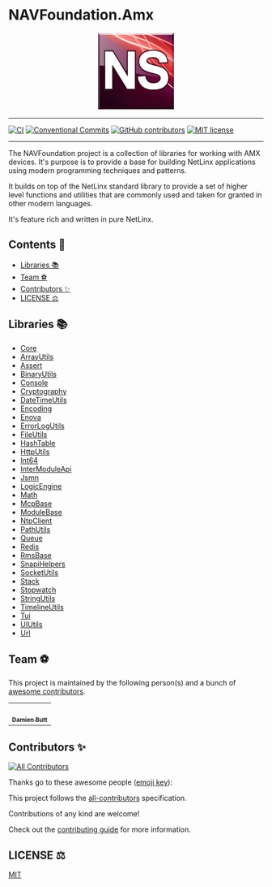 # NAVFoundation.Amx

<div align="center">
    <img src="./assets/img/AMX_NS_03.png" alt="" width="150" />
</div>

---

[![CI](https://github.com/Norgate-AV/NAVFoundation.Amx/actions/workflows/main.yml/badge.svg)](https://github.com/Norgate-AV/NAVFoundation.Amx/actions/workflows/main.yml)
[![Conventional Commits](https://img.shields.io/badge/Conventional%20Commits-1.0.0-%23FE5196?logo=conventionalcommits&logoColor=white)](https://conventionalcommits.org)
[![GitHub contributors](https://img.shields.io/github/contributors/Norgate-AV/NAVFoundation.Amx)](https://github.com/Norgate-AV/NAVFoundation.Amx/graphs/contributors)
[![MIT license](https://img.shields.io/badge/License-MIT-blue.svg)](LICENSE)

---

The NAVFoundation project is a collection of libraries for working with AMX devices. It's purpose is to provide a base for building NetLinx applications using modern programming techniques and patterns.

It builds on top of the NetLinx standard library to provide a set of higher level functions and utilities that are commonly used and taken for granted in other modern languages.

It's feature rich and written in pure NetLinx.

## Contents :book:

<!-- START doctoc generated TOC please keep comment here to allow auto update -->
<!-- DON'T EDIT THIS SECTION, INSTEAD RE-RUN doctoc TO UPDATE -->

- [Libraries :books:](#libraries-books)
- [Team :soccer:](#team-soccer)
- [Contributors :sparkles:](#contributors-sparkles)
- [LICENSE :balance_scale:](#license-balance_scale)

<!-- END doctoc generated TOC please keep comment here to allow auto update -->

## Libraries :books:

- [Core](./Core)
- [ArrayUtils](./ArrayUtils)
- [Assert](./Assert)
- [BinaryUtils](./BinaryUtils)
- [Console](./Console)
- [Cryptography](./Cryptography)
- [DateTimeUtils](./DateTimeUtils)
- [Encoding](./Encoding)
- [Enova](./Enova)
- [ErrorLogUtils](./ErrorLogUtils)
- [FileUtils](./FileUtils)
- [HashTable](./HashTable)
- [HttpUtils](./HttpUtils)
- [Int64](./Int64)
- [InterModuleApi](./InterModuleApi)
- [Jsmn](./Jsmn)
- [LogicEngine](./LogicEngine)
- [Math](./Math)
- [McpBase](./McpBase)
- [ModuleBase](./ModuleBase)
- [NtpClient](./NtpClient)
- [PathUtils](./PathUtils)
- [Queue](./Queue)
- [Redis](./Redis)
- [RmsBase](./RmsBase)
- [SnapiHelpers](./SnapiHelpers)
- [SocketUtils](./SocketUtils)
- [Stack](./Stack)
- [Stopwatch](./Stopwatch)
- [StringUtils](./StringUtils)
- [TimelineUtils](./TimelineUtils)
- [Tui](./Tui)
- [UIUtils](./UIUtils)
- [Url](./Url)

## Team :soccer:

This project is maintained by the following person(s) and a bunch of [awesome contributors](https://github.com/Norgate-AV/NAVFoundation.Amx/graphs/contributors).

<table>
  <tr>
    <td align="center"><a href="https://github.com/damienbutt"><img src="https://avatars.githubusercontent.com/damienbutt?v=4?s=100" width="100px;" alt=""/><br /><sub><b>Damien Butt</b></sub></a><br /></td>
  </tr>
</table>

## Contributors :sparkles:

<!-- ALL-CONTRIBUTORS-BADGE:START - Do not remove or modify this section -->

[![All Contributors](https://img.shields.io/badge/all_contributors-1-orange.svg?style=flat-square)](#contributors-sparkles)

Thanks go to these awesome people ([emoji key](https://allcontributors.org/docs/en/emoji-key)):

<!-- ALL-CONTRIBUTORS-LIST:START - Do not remove or modify this section -->
<!-- prettier-ignore-start -->
<!-- markdownlint-disable -->

<!-- markdownlint-restore -->
<!-- prettier-ignore-end -->

<!-- ALL-CONTRIBUTORS-LIST:END -->

This project follows the [all-contributors](https://allcontributors.org) specification.

Contributions of any kind are welcome!

Check out the [contributing guide](CONTRIBUTING.md) for more information.

## LICENSE :balance_scale:

[MIT](LICENSE)
